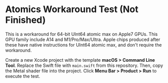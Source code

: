 # Atomics Workaround Test (Not Finished)

This is a workaround for 64-bit UInt64 atomic max on Apple7 GPUs. This GPU family include A14 and M1/Pro/Max/Ultra. Apple chips produced after these have native instructions for UInt64 atomic max, and don't require the workaround.

Create a new Xcode project with the template <b>macOS > Command Line Tool</b>. Replace the Swift file with `main.swift` from this repository. Then, copy the Metal shader file into the project. Click <b>Menu Bar > Product > Run</b> to execute the test.
